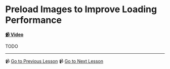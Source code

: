# Preload Images to Improve Loading Performance

**[📹 Video](https://egghead.io/lessons/react-preload-images-to-improve-loading-performance)**

TODO

---

📹 [Go to Previous Lesson](https://egghead.io/lessons/react-cache-react-suspense-resources)
📹 [Go to Next Lesson](https://egghead.io/lessons/react-create-a-custom-suspending-image-component)
